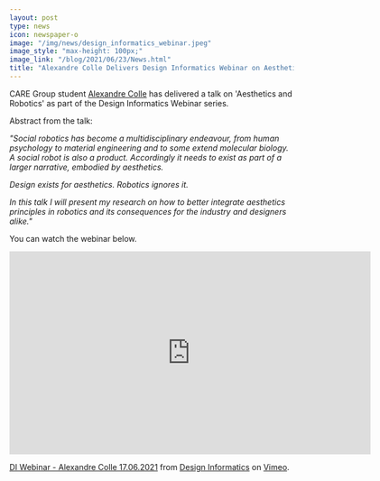 ```yaml
---
layout: post
type: news
icon: newspaper-o
image: "/img/news/design_informatics_webinar.jpeg"
image_style: "max-height: 100px;"
image_link: "/blog/2021/06/23/News.html"
title: "Alexandre Colle Delivers Design Informatics Webinar on Aesthetics and Robotics"
---
```


CARE Group student <a href="https://www.edinburgh-robotics.org/students/alexandre-colle">Alexandre Colle</a> has delivered a talk on 'Aesthetics and Robotics' as part of the Design Informatics Webinar series.

Abstract from the talk:

*"Social robotics has become a multidisciplinary endeavour, from human psychology to material engineering and to some extend molecular biology. A social robot is also a product. Accordingly it needs to exist as part of a larger narrative, embodied by aesthetics.*

*Design exists for aesthetics. Robotics ignores it.*

*In this talk I will present my research on how to better integrate aesthetics principles in robotics and its consequences for the industry and designers alike."*

You can watch the webinar below.

<iframe src="https://player.vimeo.com/video/566228920" width="640" height="360" frameborder="0" allow="autoplay; fullscreen; picture-in-picture" allowfullscreen></iframe>
<p><a href="https://vimeo.com/566228920">DI Webinar - Alexandre Colle 17.06.2021</a> from <a href="https://vimeo.com/user20757751">Design Informatics</a> on <a href="https://vimeo.com">Vimeo</a>.</p>